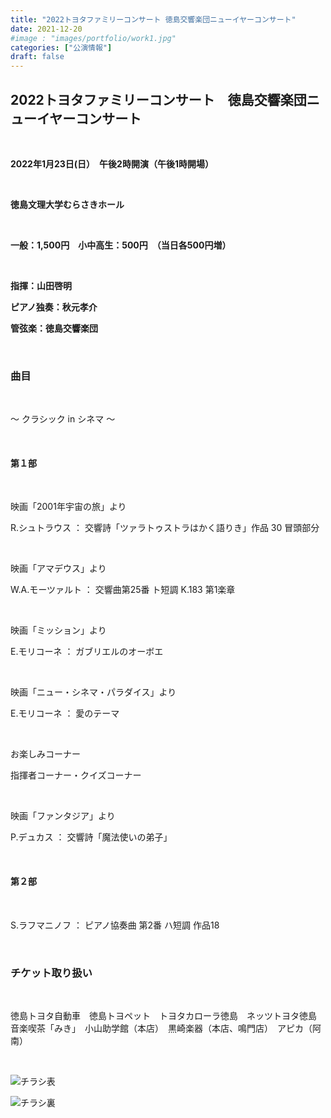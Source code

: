 ```yaml
---
title: "2022トヨタファミリーコンサート 徳島交響楽団ニューイヤーコンサート"
date: 2021-12-20
#image : "images/portfolio/work1.jpg"
categories: ["公演情報"]
draft: false
---
```


## 2022トヨタファミリーコンサート　徳島交響楽団ニューイヤーコンサート

<br/>

**2022年1月23日(日）　午後2時開演（午後1時開場）**

<br/>

**徳島文理大学むらさきホール**

<br/>

**一般：1,500円　小中高生：500円　（当日各500円増）**

<br/>

**指揮：山田啓明**

**ピアノ独奏：秋元孝介**

**管弦楽：徳島交響楽団**

<br/>

### 曲目

<br/>

～ クラシック in シネマ ～

<br/>

#### 第１部

<br/>

映画「2001年宇宙の旅」より

R.シュトラウス ： 交響詩「ツァラトゥストラはかく語りき」作品 30 冒頭部分

<br/>

映画「アマデウス」より

W.A.モーツァルト ： 交響曲第25番 ト短調 K.183 第1楽章

<br/>

映画「ミッション」より

E.モリコーネ ： ガブリエルのオーボエ

<br/>

映画「ニュー・シネマ・パラダイス」より

E.モリコーネ ： 愛のテーマ

<br/>

お楽しみコーナー

指揮者コーナー・クイズコーナー

<br/>

映画「ファンタジア」より

P.デュカス ： 交響詩「魔法使いの弟子」

<br/>

#### 第２部

<br/>

S.ラフマニノフ ： ピアノ協奏曲 第2番 ハ短調 作品18

<br/>

### チケット取り扱い

<br/>

徳島トヨタ自動車　徳島トヨペット　トヨタカローラ徳島　ネッツトヨタ徳島
音楽喫茶「みき」　小山助学館（本店）　黒崎楽器（本店、鳴門店）　アピカ（阿南） 

<br/>

![チラシ表](/images/news/2022-NYC-front.jpg)

![チラシ裏](/images/news/2022-NYC-back.jpg)
